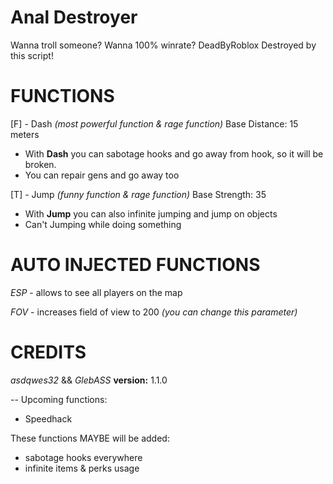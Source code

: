 # Anal Destroyer
Wanna troll someone?
Wanna 100% winrate?
DeadByRoblox Destroyed by this script!


# FUNCTIONS
[F] - Dash *(most powerful function & rage function)*
Base Distance: 15 meters

- With **Dash** you can sabotage hooks and go away from hook, so it will be broken.
- You can repair gens and go away too

[T] - Jump *(funny function & rage function)*
Base Strength: 35

- With **Jump** you can also infinite jumping and jump on objects
- Can't Jumping while doing something


# AUTO INJECTED FUNCTIONS
*ESP* - allows to see all players on the map

*FOV* - increases field of view to 200 *(you can change this parameter)*

# CREDITS
*asdqwes32* && *GlebASS*
**version:** 1.1.0

--
Upcoming functions:
- Speedhack

These functions MAYBE will be added:
- sabotage hooks everywhere
- infinite items & perks usage
